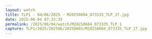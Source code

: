 ```yaml
---
layout: watch
title: TLP1 - 04/06/2025 - M20250604_073335_TLP_1T.jpg
date: 2025-06-04 07:33:35
permalink: /2025/06/04/watch/M20250604_073335_TLP_1
capture: TLP1/2025/202506/20250603/M20250604_073335_TLP_1T.jpg
---
```

